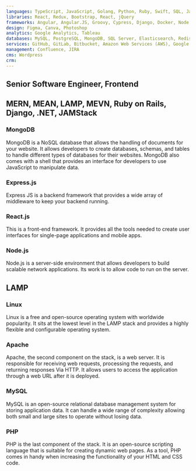 ```yaml
---
languages: TypeScript, JavaScript, Golang, Python, Ruby, Swift, SQL, Java, CSS, Python, SQL, TypeScript, Salesforce Apex, Perl
libraries: React, Redux, Bootstrap, React, jQuery
frameworks: Angular, Angular.JS, Groovy, Cypress, Django, Docker, Node.js, React Native, Terraform, Kubernetes Kafka, Salesforce Lightning Design System (SLDS), Ruby on Rails, TensorFlow
design: Figma, Canva, Photoshop
analytics: Google Analytics, Tableau
databases: MySQL, PostgreSQL, MongoDB, SQL Server, Elasticsearch, Redis
services: GitHub, GitLab, Bitbucket, Amazon Web Services (AWS), Google Cloud Platform (GCP), Google Maps, Authorize.net, Braintree, Stripe, TMDB
management: Confluence, JIRA
cms: Wordpress
crm:
---
```


## Senior Software Engineer, Frontend

## MERN, MEAN, LAMP, MEVN, Ruby on Rails, Django, .NET, JAMStack

### MongoDB

MongoDB is a NoSQL database that allows the handling of documents for your website. It allows developers to create databases, schemas, and tables to handle different types of databases for their websites. MongoDB also comes with a shell that provides an interface for developers to use JavaScript to manipulate data.

### Express.js

Express JS is a backend framework that provides a wide array of middleware to keep your backend running.

### React.js

This is a front-end framework. It provides all the tools needed to create user interfaces for single-page applications and mobile apps.

### Node.js

Node.js is a server-side environment that allows developers to build scalable network applications. Its work is to allow code to run on the server.

## LAMP

### Linux

Linux is a free and open-source operating system with worldwide popularity. It sits at the lowest level in the LAMP stack and provides a highly flexible and configurable operating system.

### Apache

Apache, the second component on the stack, is a web server. It is responsible for receiving web requests, processing the requests, and returning responses Via HTTP. It allows users to access the application through a web URL after it is deployed.

### MySQL

MySQL is an open-source relational database management system for storing application data. It can handle a wide range of complexity allowing both small and large sites to operate without losing data.

### PHP

PHP is the last component of the stack. It is an open-source scripting language that is suitable for creating dynamic web pages. As a tool, PHP comes in handy when increasing the functionality of your HTML and CSS code.
